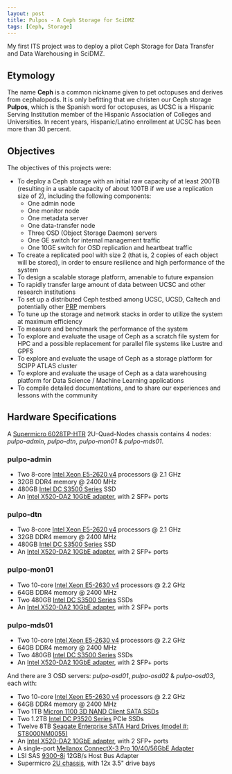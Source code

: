 ```yaml
---
layout: post
title: Pulpos - A Ceph Storage for SciDMZ
tags: [Ceph, Storage]
---
```


My first ITS project was to deploy a pilot Ceph Storage for Data Transfer and Data Warehousing in SciDMZ.<!-- more -->

## Etymology
The name **Ceph** is a common nickname given to pet octopuses and derives from cephalopods. It is only befitting that we christen our Ceph storage **Pulpos**, which is the Spanish word for octopuses, as UCSC is a Hispanic Serving Institution member of the Hispanic Association of Colleges and Universities. In recent years, Hispanic/Latino enrollment at UCSC has been more than 30 percent.

## Objectives
The objectives of this projects were:
* To deploy a Ceph storage with an initial raw capacity of at least 200TB (resulting in a usable capacity of about 100TB if we use a replication size of 2), including the following components:
  * One admin node
  * One monitor node
  * One metadata server
  * One data-transfer node
  * Three OSD (Object Storage Daemon) servers
  * One GE switch for internal management traffic
  * One 10GE switch for OSD replication and heartbeat traffic
* To create a replicated pool with size 2 (that is, 2 copies of each object will be stored), in order to ensure resilience and high performance of the system
* To design a scalable storage platform, amenable to future expansion
* To rapidly transfer large amount of data between UCSC and other research institutions
* To set up a distributed Ceph testbed among UCSC, UCSD, Caltech and potentially other [PRP](http://prp.ucsd.edu/) members
* To tune up the storage and network stacks in order to utilize the system at maximum efficiency
* To measure and benchmark the performance of the system
* To explore and evaluate the usage of Ceph as a scratch file system for HPC and a possible replacement for parallel file systems like Lustre and GPFS
* To explore and evaluate the usage of Ceph as a storage platform for SCIPP ATLAS cluster
* To explore and evaluate the usage of Ceph as a data warehousing platform for Data Science / Machine Learning applications
* To compile detailed documentations, and to share our experiences and lessons with the community

## Hardware Specifications
A [Supermicro 6028TP-HTR](https://www.supermicro.com/products/system/2u/6028/sys-6028tp-htr.cfm) 2U-Quad-Nodes chassis contains 4 nodes: *pulpo-admin*, *pulpo-dtn*, *pulpo-mon01* & *pulpo-mds01*.

### pulpo-admin
* Two 8-core [Intel Xeon E5-2620 v4](https://ark.intel.com/products/92986/Intel-Xeon-Processor-E5-2620-v4-20M-Cache-2_10-GHz) processors @ 2.1 GHz
* 32GB DDR4 memory @ 2400 MHz
* 480GB [Intel DC S3500 Series](http://ark.intel.com/products/series/74935/Intel-SSD-DC-S3500-Series) SSD
* An [Intel X520-DA2 10GbE adapter](http://ark.intel.com/products/39776/Intel-Ethernet-Converged-Network-Adapter-X520-DA2), with 2 SFP+ ports

### pulpo-dtn
* Two 8-core [Intel Xeon E5-2620 v4](https://ark.intel.com/products/92986/Intel-Xeon-Processor-E5-2620-v4-20M-Cache-2_10-GHz) processors @ 2.1 GHz
* 32GB DDR4 memory @ 2400 MHz
* 480GB [Intel DC S3500 Series](http://ark.intel.com/products/series/74935/Intel-SSD-DC-S3500-Series) SSD
* An [Intel X520-DA2 10GbE adapter](http://ark.intel.com/products/39776/Intel-Ethernet-Converged-Network-Adapter-X520-DA2), with 2 SFP+ ports

### pulpo-mon01
* Two 10-core [Intel Xeon E5-2630 v4](http://ark.intel.com/products/92981/Intel-Xeon-Processor-E5-2630-v4-25M-Cache-2_20-GHz) processors @ 2.2 GHz
* 64GB DDR4 memory @ 2400 MHz
* Two 480GB [Intel DC S3500 Series](http://ark.intel.com/products/series/74935/Intel-SSD-DC-S3500-Series) SSDs
* An [Intel X520-DA2 10GbE adapter](http://ark.intel.com/products/39776/Intel-Ethernet-Converged-Network-Adapter-X520-DA2), with 2 SFP+ ports

### pulpo-mds01
* Two 10-core [Intel Xeon E5-2630 v4](http://ark.intel.com/products/92981/Intel-Xeon-Processor-E5-2630-v4-25M-Cache-2_20-GHz) processors @ 2.2 GHz
* 64GB DDR4 memory @ 2400 MHz
* Two 480GB [Intel DC S3500 Series](http://ark.intel.com/products/series/74935/Intel-SSD-DC-S3500-Series) SSDs
* An [Intel X520-DA2 10GbE adapter](http://ark.intel.com/products/39776/Intel-Ethernet-Converged-Network-Adapter-X520-DA2), with 2 SFP+ ports

And there are 3 OSD servers: *pulpo-osd01*, *pulpo-osd02* & *pulpo-osd03*, each with:
* Two 10-core [Intel Xeon E5-2630 v4](http://ark.intel.com/products/92981/Intel-Xeon-Processor-E5-2630-v4-25M-Cache-2_20-GHz) processors @ 2.2 GHz
* 64GB DDR4 memory @ 2400 MHz
* Two 1TB [Micron 1100 3D NAND Client SATA SSDs](https://www.micron.com/products/solid-state-storage/product-lines/1100#/)
* Two 1.2TB [Intel DC P3520 Series](https://ark.intel.com/products/88722/Intel-SSD-DC-P3520-Series-1_2TB-12-Height-PCIe-3_0-x4-3D1-MLC) PCIe SSDs
* Twelve 8TB [Seagate Enterprise SATA Hard Drives (model #: ST8000NM0055)](http://www.seagate.com/enterprise-storage/hard-disk-drives/enterprise-capacity-3-5-hdd/)
* An [Intel X520-DA2 10GbE adapter](http://ark.intel.com/products/39776/Intel-Ethernet-Converged-Network-Adapter-X520-DA2), with 2 SFP+ ports
* A single-port [Mellanox ConnectX-3 Pro 10/40/56GbE Adapter](http://www.mellanox.com/page/products_dyn?product_family=162)
* LSI SAS [9300-8i](https://www.broadcom.com/products/storage/host-bus-adapters/sas-9300-8i) 12GB/s Host Bus Adapter 
* Supermicro [2U chassis](http://www.supermicro.com/products/chassis/2U/826/SC826BA-R1K28WB), with 12x 3.5" drive bays
